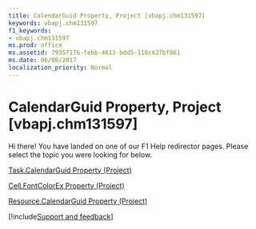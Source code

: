 ```yaml
---
title: CalendarGuid Property, Project [vbapj.chm131597]
keywords: vbapj.chm131597
f1_keywords:
- vbapj.chm131597
ms.prod: office
ms.assetid: 79357176-febb-4613-bdd5-110c437bf861
ms.date: 06/08/2017
localization_priority: Normal
---
```



# CalendarGuid Property, Project [vbapj.chm131597]

Hi there! You have landed on one of our F1 Help redirector pages. Please select the topic you were looking for below.

[Task.CalendarGuid Property (Project)](http://msdn.microsoft.com/library/7420d159-e579-1989-b266-65323e3a9f3a%28Office.15%29.aspx)

[Cell.FontColorEx Property (Project)](http://msdn.microsoft.com/library/3b9761b3-f1e8-9547-7f2f-8065f6646edc%28Office.15%29.aspx)

[Resource.CalendarGuid Property (Project)](http://msdn.microsoft.com/library/1414fbad-fa79-f7ff-ce63-833fb179de6d%28Office.15%29.aspx)

[!include[Support and feedback](~/includes/feedback-boilerplate.md)]